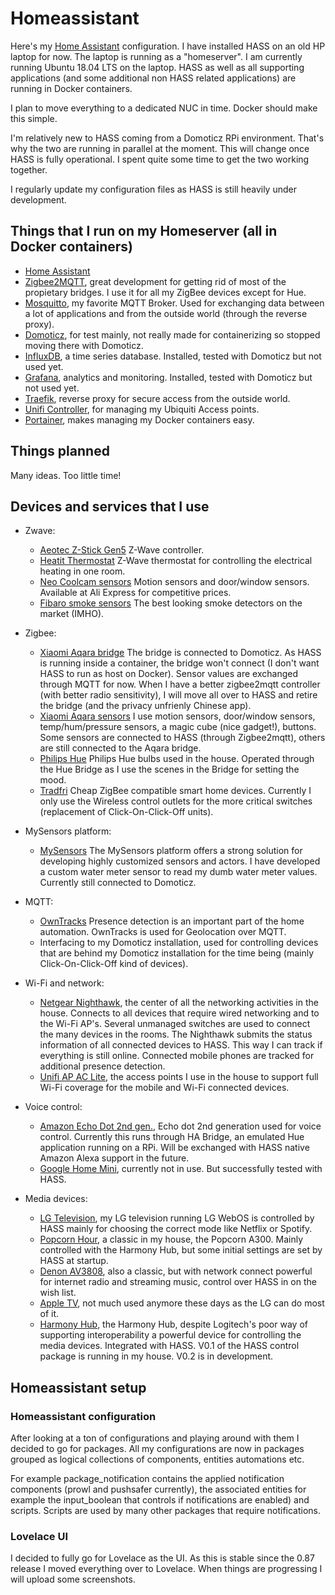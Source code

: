 # Homeassistant

Here's my [Home Assistant](https://home-assistant.io/) configuration. I have installed HASS on an old HP laptop for now. The laptop is running as a "homeserver". I am currently running Ubuntu 18.04 LTS on the laptop. HASS as well as all supporting applications (and some additional non HASS related applications) are running in Docker containers. 

I plan to move everything to a dedicated NUC in time. Docker should make this simple. 

I'm relatively new to HASS coming from a Domoticz RPi environment. That's why the two are running in parallel at the moment. This will change once HASS is fully operational. I spent quite some time to get the two working together.  

I regularly update my configuration files as HASS is still heavily under development.

## Things that I run on my Homeserver (all in Docker containers)

* [Home Assistant](https://home-assistant.io/)
* [Zigbee2MQTT](https://koenkk.github.io/zigbee2mqtt/), great development for getting rid of most of the propietary bridges. I use it for all my ZigBee devices except for Hue.
* [Mosquitto](https://mosquitto.org/), my favorite MQTT Broker. Used for exchanging data between a lot of applications and from the outside world (through the reverse proxy).
* [Domoticz](https://www.domoticz.com/), for test mainly, not really made for containerizing so stopped moving there with Domoticz.
* [InfluxDB](https://www.influxdata.com/), a time series database. Installed, tested with Domoticz but not used yet.
* [Grafana](https://grafana.com/), analytics and monitoring. Installed, tested with Domoticz but not used yet.
* [Traefik](https://traefik.io/), reverse proxy for secure access from the outside world.
* [Unifi Controller](https://www.ui.com/), for managing my Ubiquiti Access points.
* [Portainer](https://www.portainer.io/), makes managing my Docker containers easy.  

## Things planned

Many ideas. Too little time!

## Devices and services that I use

* Zwave:
  * [Aeotec Z-Stick Gen5](https://aeotec.com/z-wave-usb-stick) Z-Wave controller.
  * [Heatit Thermostat](https://www.heatit.com/heating-control/floor-heating-thermostats/heatit-z-wave-thermostat/) Z-Wave thermostat for controlling the electrical heating in one room.
  * [Neo Coolcam sensors](https://www.szneo.com/) Motion sensors and door/window sensors. Available at Ali Express for competitive prices.
  * [Fibaro smoke sensors](https://www.fibaro.com/en/) The best looking smoke detectors on the market (IMHO).

* Zigbee:
  * [Xiaomi Aqara bridge](https://www.aliexpress.com) The bridge is connected to Domoticz. As HASS is running inside a container, the bridge won't connect (I don't want HASS to run as host on Docker). Sensor values are exchanged through MQTT for now. When I have a better zigbee2mqtt controller (with better radio sensitivity), I will move all over to HASS and retire the bridge (and the privacy unfrienly Chinese app).
  * [Xiaomi Aqara sensors](https://www.aliexpress.com) I use motion sensors, door/window sensors, temp/hum/pressure sensors, a magic cube (nice gadget!), buttons. Some sensors are connected to HASS (through Zigbee2mqtt), others are still connected to the Aqara bridge.
  * [Philips Hue](https://www2.meethue.com) Philips Hue bulbs used in the house. Operated through the Hue Bridge as I use the scenes in the Bridge for setting the mood.
  * [Tradfri](https://www.ikea.com) Cheap ZigBee compatible smart home devices. Currently I only use the Wireless control outlets for the more critical switches (replacement of Click-On-Click-Off units).   

* MySensors platform:
  * [MySensors](https://www.mysensors.org/) The MySensors platform offers a strong solution for developing highly customized sensors and actors. I have developed a custom water meter sensor to read my dumb water meter values. Currently still connected to Domoticz.

* MQTT:
  * [OwnTracks](https://home-assistant.io/components/device_tracker.owntracks/) Presence detection is an important part of the home automation. OwnTracks is used for Geolocation over MQTT.
  * Interfacing to my Domoticz installation, used for controlling devices that are behind my Domoticz installation for the time being (mainly Click-On-Click-Off kind of devices).

* Wi-Fi and network:
  * [Netgear Nighthawk](https://www.netgear.nl/home/products/networking/wifi-routers/R7000.aspx), the center of all the networking activities in the house. Connects to all devices that require wired networking and to the Wi-Fi AP's. Several unmanaged switches are used to connect the many devices in the rooms. The Nighthawk submits the status information of all connected devices to HASS. This way I can track if everything is still online. Connected mobile phones are tracked for additional presence detection. 
  * [Unifi AP AC Lite](https://www.ui.com/unifi/unifi-ap-ac-lite/), the access points I use in the house to support full Wi-Fi coverage for the mobile and Wi-Fi connected devices.

* Voice control:
  * [Amazon Echo Dot 2nd gen.](https://amazon.com), Echo dot 2nd generation used for voice control. Currently this runs through HA Bridge, an emulated Hue application running on a RPi. Will be exchanged with HASS native Amazon Alexa support in the future.
  * [Google Home Mini](https://store.google.com/product/google_home_mini), currently not in use. But successfully tested with HASS.

* Media devices:
  * [LG Television](https://www.lg.com), my LG television running LG WebOS is controlled by HASS mainly for choosing the correct mode like Netflix or Spotify.
  * [Popcorn Hour](https://www.cloudmedia.com/), a classic in my house, the Popcorn A300. Mainly controlled with the Harmony Hub, but some initial settings are set by HASS at startup.
  * [Denon AV3808](https://www.denon.com), also a classic, but with network connect powerful for internet radio and streaming music, control over HASS in on the wish list.
  * [Apple TV](https://www.apple.com), not much used anymore these days as the LG can do most of it.
  * [Harmony Hub](https://www.logitech.com), the Harmony Hub, despite Logitech's poor way of supporting interoperability a powerful device for controlling the media devices. Integrated with HASS. V0.1 of the HASS control package is running in my house. V0.2 is in development.

## Homeassistant setup

### Homeassistant configuration
After looking at a ton of configurations and playing around with them I decided to go for packages. All my configurations are now in packages grouped as logical collections of components, entities automations etc.

For example package_notification contains the applied notification components (prowl and pushsafer currently), the associated entities for example the input_boolean that controls if notifications are enabled) and scripts. Scripts are used by many other packages that require  notifications.   

### Lovelace UI
I decided to fully go for Lovelace as the UI. As this is stable since the 0.87 release I moved everything over to Lovelace. When things are progressing I will upload some screenshots.
